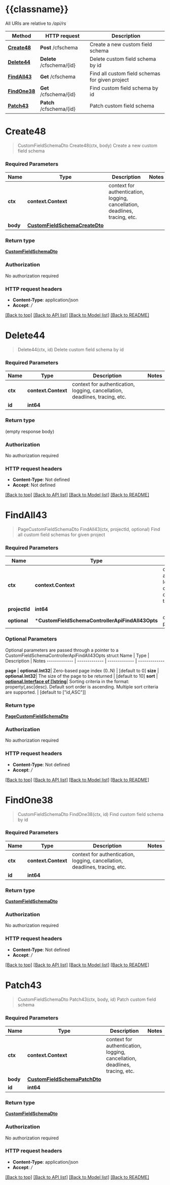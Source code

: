 # {{classname}}

All URIs are relative to */api/rs*

Method | HTTP request | Description
------------- | ------------- | -------------
[**Create48**](CustomFieldSchemaControllerApi.md#Create48) | **Post** /cfschema | Create a new custom field schema
[**Delete44**](CustomFieldSchemaControllerApi.md#Delete44) | **Delete** /cfschema/{id} | Delete custom field schema by id
[**FindAll43**](CustomFieldSchemaControllerApi.md#FindAll43) | **Get** /cfschema | Find all custom field schemas for given project
[**FindOne38**](CustomFieldSchemaControllerApi.md#FindOne38) | **Get** /cfschema/{id} | Find custom field schema by id
[**Patch43**](CustomFieldSchemaControllerApi.md#Patch43) | **Patch** /cfschema/{id} | Patch custom field schema

# **Create48**
> CustomFieldSchemaDto Create48(ctx, body)
Create a new custom field schema

### Required Parameters

Name | Type | Description  | Notes
------------- | ------------- | ------------- | -------------
 **ctx** | **context.Context** | context for authentication, logging, cancellation, deadlines, tracing, etc.
  **body** | [**CustomFieldSchemaCreateDto**](CustomFieldSchemaCreateDto.md)|  | 

### Return type

[**CustomFieldSchemaDto**](CustomFieldSchemaDto.md)

### Authorization

No authorization required

### HTTP request headers

 - **Content-Type**: application/json
 - **Accept**: */*

[[Back to top]](#) [[Back to API list]](../README.md#documentation-for-api-endpoints) [[Back to Model list]](../README.md#documentation-for-models) [[Back to README]](../README.md)

# **Delete44**
> Delete44(ctx, id)
Delete custom field schema by id

### Required Parameters

Name | Type | Description  | Notes
------------- | ------------- | ------------- | -------------
 **ctx** | **context.Context** | context for authentication, logging, cancellation, deadlines, tracing, etc.
  **id** | **int64**|  | 

### Return type

 (empty response body)

### Authorization

No authorization required

### HTTP request headers

 - **Content-Type**: Not defined
 - **Accept**: Not defined

[[Back to top]](#) [[Back to API list]](../README.md#documentation-for-api-endpoints) [[Back to Model list]](../README.md#documentation-for-models) [[Back to README]](../README.md)

# **FindAll43**
> PageCustomFieldSchemaDto FindAll43(ctx, projectId, optional)
Find all custom field schemas for given project

### Required Parameters

Name | Type | Description  | Notes
------------- | ------------- | ------------- | -------------
 **ctx** | **context.Context** | context for authentication, logging, cancellation, deadlines, tracing, etc.
  **projectId** | **int64**|  | 
 **optional** | ***CustomFieldSchemaControllerApiFindAll43Opts** | optional parameters | nil if no parameters

### Optional Parameters
Optional parameters are passed through a pointer to a CustomFieldSchemaControllerApiFindAll43Opts struct
Name | Type | Description  | Notes
------------- | ------------- | ------------- | -------------

 **page** | **optional.Int32**| Zero-based page index (0..N) | [default to 0]
 **size** | **optional.Int32**| The size of the page to be returned | [default to 10]
 **sort** | [**optional.Interface of []string**](string.md)| Sorting criteria in the format: property(,asc|desc). Default sort order is ascending. Multiple sort criteria are supported. | [default to [&quot;id,ASC&quot;]]

### Return type

[**PageCustomFieldSchemaDto**](PageCustomFieldSchemaDto.md)

### Authorization

No authorization required

### HTTP request headers

 - **Content-Type**: Not defined
 - **Accept**: */*

[[Back to top]](#) [[Back to API list]](../README.md#documentation-for-api-endpoints) [[Back to Model list]](../README.md#documentation-for-models) [[Back to README]](../README.md)

# **FindOne38**
> CustomFieldSchemaDto FindOne38(ctx, id)
Find custom field schema by id

### Required Parameters

Name | Type | Description  | Notes
------------- | ------------- | ------------- | -------------
 **ctx** | **context.Context** | context for authentication, logging, cancellation, deadlines, tracing, etc.
  **id** | **int64**|  | 

### Return type

[**CustomFieldSchemaDto**](CustomFieldSchemaDto.md)

### Authorization

No authorization required

### HTTP request headers

 - **Content-Type**: Not defined
 - **Accept**: */*

[[Back to top]](#) [[Back to API list]](../README.md#documentation-for-api-endpoints) [[Back to Model list]](../README.md#documentation-for-models) [[Back to README]](../README.md)

# **Patch43**
> CustomFieldSchemaDto Patch43(ctx, body, id)
Patch custom field schema

### Required Parameters

Name | Type | Description  | Notes
------------- | ------------- | ------------- | -------------
 **ctx** | **context.Context** | context for authentication, logging, cancellation, deadlines, tracing, etc.
  **body** | [**CustomFieldSchemaPatchDto**](CustomFieldSchemaPatchDto.md)|  | 
  **id** | **int64**|  | 

### Return type

[**CustomFieldSchemaDto**](CustomFieldSchemaDto.md)

### Authorization

No authorization required

### HTTP request headers

 - **Content-Type**: application/json
 - **Accept**: */*

[[Back to top]](#) [[Back to API list]](../README.md#documentation-for-api-endpoints) [[Back to Model list]](../README.md#documentation-for-models) [[Back to README]](../README.md)

